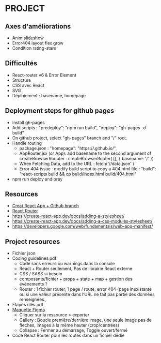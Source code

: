 # PROJECT

## Axes d'améliorations

- Anim slideshow
- Error404 layout flex grow
- Condition rating-stars

## Difficultés

- React-router v6 & Error Element
- Structure
- CSS avec React
- SVG
- Déploiement : basename, homepage

## Deployment steps for github pages

- Install gh-pages
- Add scripts : "predeploy": "npm run build", "deploy": "gh-pages -d build"
- On github project, select "gh-pages" branch and "/" root.
- Handle routing
  - package.json : "homepage": "https://<username>.github.io/<project-repo>",
  - AppRouter.jsx (or App): add basename to the second argument of createBrowserRouuter : createBrowserRouter( [<routes>], { basename: '/<project-repo>' })
  - When Fetching Data, add <project-repo> to the URL : fetch('/<project-repo>/data.json' )
  - Error 404 issue : modify build script to copy a 404.html file : "build": "react-scripts build && cp build/index.html build/404.html"
- npm run deploy and pray

## Resources

- [Creat React App + Github branch](https://dev.to/kristenkinnearohlmann/basic-setup-for-create-react-app-1e3m)
- [React Router](https://reactrouter.com/en/main)
- https://create-react-app.dev/docs/adding-a-stylesheet/
- https://create-react-app.dev/docs/adding-a-css-modules-stylesheet/
- https://developers.google.com/web/fundamentals/web-app-manifest/

## Project resources

- Fichier json
- Coding guidelines.pdf
  - Code sans erreurs ou warnings dans la console
  - React + Router seulement, Pas de librairie React externe
  - CSS / SASS si besoin
  - composants/fichier + props + state + map + gestion des événements ?
  - Router : 1 fichier router, 1 page / route, error 404 (page inexistante ou si une valeur présente dans l’URL ne fait pas partie des données renseignées.,
- Etapes clés.pdf
- [Maquette Figma](https://www.figma.com/file/bAnXDNqRKCRRP8mY2gcb5p/UI-Design-Kasa-FR?node-id=4%3A1&t=uGuxfsom3TmlLbZy-0)
  - Cliquer sur la ressource > exporter
  - Gallery : Boucle première/dernière image, une seule image pas de flèches, images à la même hauter (crop/centrées)
  - Collapse : Fermer au démarrage, Toggle ouvert/fermé
- Code React Router pour les routes dans un fichier dédié
